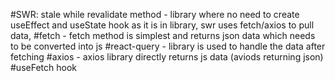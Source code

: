 #SWR: stale while revalidate method - library where no need to create useEffect and useState hook as it is in library, swr uses fetch/axios to pull data, 
#fetch - fetch method is simplest and returns json data which needs to be converted into js
#react-query - library is used to handle the data after fetching
#axios - axios library directly returns js data (aviods returning json)
#useFetch hook